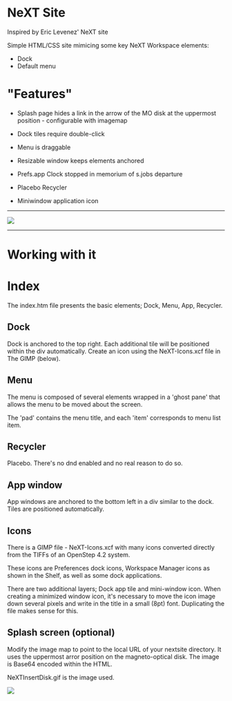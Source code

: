 # NeXT Site
Inspired by Eric Levenez' NeXT site

Simple HTML/CSS site mimicing some key NeXT Workspace elements:

- Dock
- Default menu

# "Features"

- Splash page hides a link in the arrow of the MO disk at the uppermost position - configurable with imagemap

- Dock tiles require double-click

- Menu is draggable

- Resizable window keeps elements anchored

- Prefs.app Clock stopped in memorium of s.jobs departure

- Placebo Recycler

- Miniwindow application icon

----

![](screenshot.png)

----

# Working with it

# Index
The index.htm file presents the basic elements; Dock, Menu, App, Recycler.

## Dock

Dock is anchored to the top right. Each additional tile will be positioned within the div automatically. Create an icon using the NeXT-Icons.xcf file in The GIMP (below).

## Menu
The menu is composed of several elements wrapped in a 'ghost pane' that allows the menu to be moved about the screen.

The 'pad' contains the menu title, and each 'item' corresponds to menu list item.

## Recycler

Placebo. There's no dnd enabled and no real reason to do so.

## App window

App windows are anchored to the bottom left in a div similar to the dock. Tiles are positioned automatically.

## Icons
There is a GIMP file - NeXT-Icons.xcf with many icons converted directly from the TIFFs of an OpenStep 4.2 system.

These icons are Preferences dock icons, Workspace Manager icons as shown in the Shelf, as well as some dock applications.

There are two additional layers; Dock app tile and mini-window icon. When creating a minimized window icon, it's necessary to move the icon image down several pixels and write in the title in a small (8pt) font. Duplicating the file makes sense for this.

## Splash screen (optional)

Modify the image map to point to the local URL of your nextsite directory. It uses the uppermost arror position on the magneto-optical disk.
The image is Base64 encoded within the HTML.

NeXTInsertDisk.gif is the image used.

![](NeXTInsertDisk.gif)
